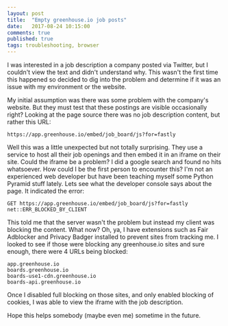 ```yaml
---
layout: post
title:  "Empty greenhouse.io job posts"
date:   2017-08-24 10:15:00
comments: true
published: true
tags: troubleshooting, browser
---
```


I was interested in a job description a company posted via Twitter, but I
couldn't view the text and didn't understand why. This wasn't the first time
this happened so decided to dig into the problem and determine if it was an
issue with my environment or the website.

My initial assumption was there was some problem with the company's website. But
they must test that these postings are visible occasionally right? Looking at
the page source there was no job description content, but rather this URL:

```
https://app.greenhouse.io/embed/job_board/js?for=fastly
```

Well this was a little unexpected but not totally surprising. They use a service
to host all their job openings and then embed it in an iframe on their site.
Could the iframe be a problem? I did a google search and found no hits
whatsoever. How could I be the first person to encounter this? I'm not an
experienced web developer but have been teaching myself some Python Pyramid
stuff lately. Lets see what the developer console says about the page.  It
indicated the error:

```
GET https://app.greenhouse.io/embed/job_board/js?for=fastly net::ERR_BLOCKED_BY_CLIENT
```

This told me that the server wasn't the problem but instead my client was
blocking the content. What now? Oh, ya, I have extensions such as Fair Adblocker
and Privacy Badger installed to prevent sites from tracking me. I looked to see
if those were blocking any greenhouse.io sites and sure enough, there were 4
URLs being blocked:

```
app.greenhouse.io
boards.greenhouse.io
boards-use1-cdn.greenhouse.io
boards-api.greenhouse.io
```

Once I disabled full blocking on those sites, and only enabled blocking of
cookies, I was able to view the iframe with the job description.

Hope this helps somebody (maybe even me) sometime in the future.
